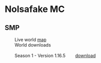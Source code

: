 # Nolsafake MC

## SMP
&nbsp;&nbsp;&nbsp;&nbsp;&nbsp;&nbsp;&nbsp;&nbsp;Live world <a href="smp-worldmap.md">map</a><br/>
&nbsp;&nbsp;&nbsp;&nbsp;&nbsp;&nbsp;&nbsp;&nbsp;World downloads<br/>
&nbsp;<br/>
&nbsp;&nbsp;&nbsp;&nbsp;&nbsp;&nbsp;&nbsp;&nbsp;Season 1 - Version 1.16.5&nbsp;&nbsp;&nbsp;&nbsp;&nbsp;&nbsp;&nbsp;&nbsp;<a href="https://cdn-114.anonfiles.com/P4r6m13du7/e4532e3b-1624718188/world-1.16.5.zip">download</a>
